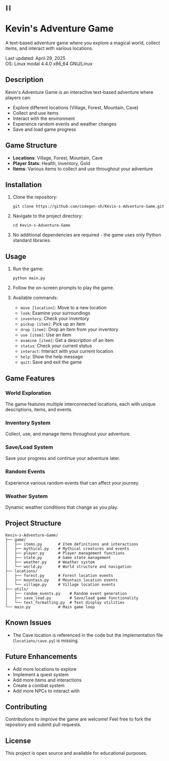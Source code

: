 🌈🌈
# Kevin's Adventure Game

A text-based adventure game where you explore a magical world, collect items, and interact with various locations.

Last updated: April 29, 2025  
OS: Linux modal 4.4.0 x86_64 GNU/Linux

## Description

Kevin's Adventure Game is an interactive text-based adventure where players can:
- Explore different locations (Village, Forest, Mountain, Cave)
- Collect and use items
- Interact with the environment
- Experience random events and weather changes
- Save and load game progress

## Game Structure

- **Locations**: Village, Forest, Mountain, Cave
- **Player Stats**: Health, Inventory, Gold
- **Items**: Various items to collect and use throughout your adventure

## Installation

1. Clone the repository:
   ```
   git clone https://github.com/codegen-sh/Kevin-s-Adventure-Game.git
   ```

2. Navigate to the project directory:
   ```
   cd Kevin-s-Adventure-Game
   ```

3. No additional dependencies are required - the game uses only Python standard libraries.

## Usage

1. Run the game:
   ```
   python main.py
   ```

2. Follow the on-screen prompts to play the game.

3. Available commands:
   - `move [location]`: Move to a new location
   - `look`: Examine your surroundings
   - `inventory`: Check your inventory
   - `pickup [item]`: Pick up an item
   - `drop [item]`: Drop an item from your inventory
   - `use [item]`: Use an item
   - `examine [item]`: Get a description of an item
   - `status`: Check your current status
   - `interact`: Interact with your current location
   - `help`: Show the help message
   - `quit`: Save and exit the game

## Game Features

### World Exploration
The game features multiple interconnected locations, each with unique descriptions, items, and events.

### Inventory System
Collect, use, and manage items throughout your adventure.

### Save/Load System
Save your progress and continue your adventure later.

### Random Events
Experience various random events that can affect your journey.

### Weather System
Dynamic weather conditions that change as you play.

## Project Structure

```
Kevin-s-Adventure-Game/
├── game/
│   ├── items.py       # Item definitions and interactions
│   ├── mythical.py    # Mythical creatures and events
│   ├── player.py      # Player management functions
│   ├── state.py       # Game state management
│   ├── weather.py     # Weather system
│   └── world.py       # World structure and navigation
├── locations/
│   ├── forest.py      # Forest location events
│   ├── mountain.py    # Mountain location events
│   └── village.py     # Village location events
├── utils/
│   ├── random_events.py    # Random event generation
│   ├── save_load.py        # Save/load game functionality
│   └── text_formatting.py  # Text display utilities
└── main.py            # Main game loop
```

## Known Issues

- The Cave location is referenced in the code but the implementation file (`locations/cave.py`) is missing.

## Future Enhancements

- Add more locations to explore
- Implement a quest system
- Add more items and interactions
- Create a combat system
- Add more NPCs to interact with

## Contributing

Contributions to improve the game are welcome! Feel free to fork the repository and submit pull requests.

## License

This project is open source and available for educational purposes.

